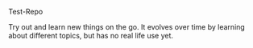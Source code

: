 Test-Repo

Try out and learn new things on the go. It evolves over time by learning about different topics, but has no real life use yet.
